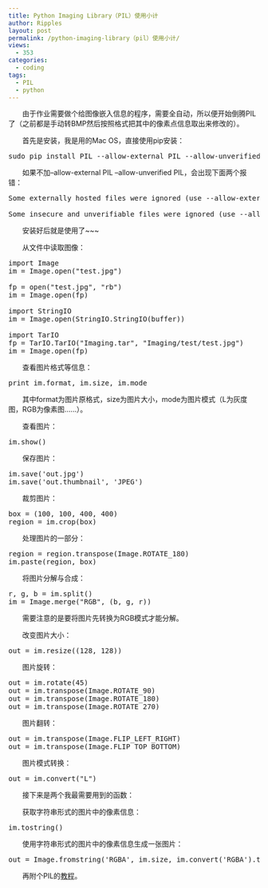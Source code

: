 ```yaml
---
title: Python Imaging Library（PIL）使用小计
author: Ripples
layout: post
permalink: /python-imaging-library（pil）使用小计/
views:
  - 353
categories:
  - coding
tags:
  - PIL
  - python
---
```

<p style="text-indent: 2em;">
  由于作业需要做个给图像嵌入信息的程序，需要全自动，所以便开始倒腾PIL了（之前都是手动转BMP然后按照格式把其中的像素点信息取出来修改的）。
</p>

<p style="text-indent: 2em;">
  首先是安装，我是用的Mac OS，直接使用pip安装：
</p>

<!--more-->

<pre class="brush:bash;toolbar:false">sudo&nbsp;pip&nbsp;install&nbsp;PIL&nbsp;--allow-external&nbsp;PIL&nbsp;--allow-unverified&nbsp;PIL</pre>

<p style="text-indent: 2em;">
  如果不加&#8211;allow-external PIL &#8211;allow-unverified PIL，会出现下面两个报错：
</p>

<pre class="brush:plain;toolbar:false">Some&nbsp;externally&nbsp;hosted&nbsp;files&nbsp;were&nbsp;ignored&nbsp;(use&nbsp;--allow-external&nbsp;PIL&nbsp;to&nbsp;allow).

Some&nbsp;insecure&nbsp;and&nbsp;unverifiable&nbsp;files&nbsp;were&nbsp;ignored&nbsp;(use&nbsp;--allow-unverified&nbsp;PIL&nbsp;to&nbsp;allow).</pre>

<p style="text-indent: 2em;">
</p>

<p style="text-indent: 2em;">
  安装好后就是使用了~~~
</p>

<p style="text-indent: 2em;">
  从文件中读取图像：
</p>

<pre class="brush:python;toolbar:false">import&nbsp;Image
im&nbsp;=&nbsp;Image.open("test.jpg")

fp&nbsp;=&nbsp;open("test.jpg",&nbsp;"rb")
im&nbsp;=&nbsp;Image.open(fp)

import&nbsp;StringIO
im&nbsp;=&nbsp;Image.open(StringIO.StringIO(buffer))

import&nbsp;TarIO
fp&nbsp;=&nbsp;TarIO.TarIO("Imaging.tar",&nbsp;"Imaging/test/test.jpg")
im&nbsp;=&nbsp;Image.open(fp)</pre>

<p style="text-indent: 2em;">
</p>

<p style="text-indent: 2em;">
  查看图片格式等信息：
</p>

<pre class="brush:python;toolbar:false">print&nbsp;im.format,&nbsp;im.size,&nbsp;im.mode</pre>

<p style="text-indent: 2em;">
  其中format为图片原格式，size为图片大小，mode为图片模式（L为灰度图，RGB为像素图……）。
</p>

<p style="text-indent: 2em;">
</p>

<p style="text-indent: 2em;">
  查看图片：
</p>

<pre class="brush:python;toolbar:false">im.show()</pre>

<p style="text-indent: 2em;">
</p>

<p style="text-indent: 2em;">
  保存图片：
</p>

<pre class="brush:python;toolbar:false">im.save(&#39;out.jpg&#39;)
im.save(&#39;out.thumbnail&#39;,&nbsp;&#39;JPEG&#39;)</pre>



<p style="text-indent: 2em;">
  裁剪图片：
</p>

<pre class="brush:python;toolbar:false">box&nbsp;=&nbsp;(100,&nbsp;100,&nbsp;400,&nbsp;400)
region&nbsp;=&nbsp;im.crop(box)</pre>

<p style="text-indent: 2em;">
</p>

<p style="text-indent: 2em;">
  处理图片的一部分：
</p>

<pre class="brush:python;toolbar:false">region&nbsp;=&nbsp;region.transpose(Image.ROTATE_180)
im.paste(region,&nbsp;box)</pre>

<p style="text-indent: 2em;">
</p>

<p style="text-indent: 2em;">
  将图片分解与合成：
</p>

<pre class="brush:python;toolbar:false">r,&nbsp;g,&nbsp;b&nbsp;=&nbsp;im.split()
im&nbsp;=&nbsp;Image.merge("RGB",&nbsp;(b,&nbsp;g,&nbsp;r))</pre>

<p style="text-indent: 2em;">
  需要注意的是要将图片先转换为RGB模式才能分解。
</p>

<p style="text-indent: 2em;">
</p>

<p style="text-indent: 2em;">
  改变图片大小：
</p>

<pre class="brush:python;toolbar:false">out&nbsp;=&nbsp;im.resize((128,&nbsp;128))</pre>

<p style="text-indent: 2em;">
</p>

<p style="text-indent: 2em;">
  图片旋转：
</p>

<pre class="brush:python;toolbar:false">out&nbsp;=&nbsp;im.rotate(45)
out&nbsp;=&nbsp;im.transpose(Image.ROTATE_90)
out&nbsp;=&nbsp;im.transpose(Image.ROTATE_180)
out&nbsp;=&nbsp;im.transpose(Image.ROTATE_270)</pre>

<p style="text-indent: 2em;">
</p>

<p style="text-indent: 2em;">
  图片翻转：
</p>

<pre class="brush:python;toolbar:false">out&nbsp;=&nbsp;im.transpose(Image.FLIP_LEFT_RIGHT)
out&nbsp;=&nbsp;im.transpose(Image.FLIP_TOP_BOTTOM)</pre>

<p style="text-indent: 2em;">
</p>

<p style="text-indent: 2em;">
  图片模式转换：
</p>

<pre class="brush:python;toolbar:false">out&nbsp;=&nbsp;im.convert("L")</pre>

<p style="text-indent: 2em;">
</p>

<p style="text-indent: 2em;">
  接下来是两个我最需要用到的函数：
</p>

<p style="text-indent: 2em;">
  获取<span style="text-indent: 32px;">字符串形式的</span>图片中的像素信息：
</p>

<pre class="brush:python;toolbar:false">im.tostring()</pre>

<p style="text-indent: 2em;">
  使用字符串形式的<span style="text-indent: 32px;">图片中的像素信息生成一张图片：</span>
</p>

<pre class="brush:python;toolbar:false">out&nbsp;=&nbsp;Image.fromstring(&#39;RGBA&#39;,&nbsp;im.size,&nbsp;im.convert(&#39;RGBA&#39;).tostring()</pre>

<p style="text-indent: 2em;">
</p>

<p style="text-indent: 2em;">
  再附个PIL的<a href="http://effbot.org/imagingbook/image.htm" target="_blank">教程</a>。
</p>
